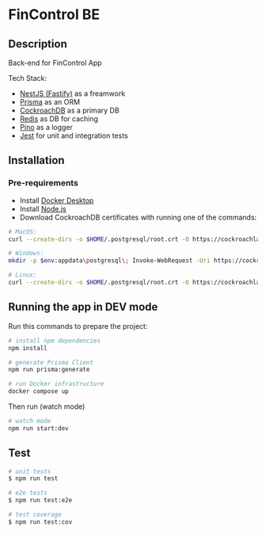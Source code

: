 # FinControl BE

## Description

Back-end for FinControl App

Tech Stack:
* [NestJS (Fastify)](https://docs.nestjs.com) as a freamwork
* [Prisma](https://www.prisma.io) as an ORM
* [CockroachDB](https://www.cockroachlabs.com) as a primary DB
* [Redis](https://redis.com) as DB for caching
* [Pino](https://github.com/pinojs/pino) as a logger
* [Jest](https://jestjs.io/) for unit and integration tests

## Installation

### Pre-requirements
* Install [Docker Desktop](https://www.docker.com/products/docker-desktop/)
* Install [Node.js](https://nodejs.org/en/)
* Download CockroachDB certificates with running one of the commands:
```bash
# MacOS:
curl --create-dirs -o $HOME/.postgresql/root.crt -O https://cockroachlabs.cloud/clusters/84467408-2eeb-4e43-9305-d29a05cf78ec/cert
```
```bash
# Windows:
mkdir -p $env:appdata\postgresql\; Invoke-WebRequest -Uri https://cockroachlabs.cloud/clusters/84467408-2eeb-4e43-9305-d29a05cf78ec/cert -OutFile $env:appdata\postgresql\root.crt
```
```bash
# Linux:
curl --create-dirs -o $HOME/.postgresql/root.crt -O https://cockroachlabs.cloud/clusters/84467408-2eeb-4e43-9305-d29a05cf78ec/cert
```

## Running the app in DEV mode

Run this commands to prepare the project:

```bash
# install npm dependencies
npm install
```

```bash
# generate Prisma Client
npm run prisma:generate
```

```bash
# run Docker infrastructure
docker compose up
```

Then run (watch mode)

```bash
# watch mode
npm run start:dev
```

## Test

```bash
# unit tests
$ npm run test

# e2e tests
$ npm run test:e2e

# test coverage
$ npm run test:cov
```

